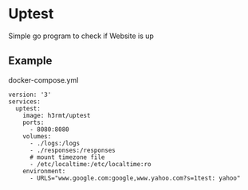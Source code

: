 # Uptest
Simple go program to check if Website is up

## Example
docker-compose.yml
```
version: '3'
services:
  uptest:
    image: h3rmt/uptest
    ports:
      - 8080:8080
    volumes:
      - ./logs:/logs
      - ./responses:/responses
      # mount timezone file
      - /etc/localtime:/etc/localtime:ro
    environment:
      - URLS="www.google.com:google,www.yahoo.com?s=1test: yahoo"
```
